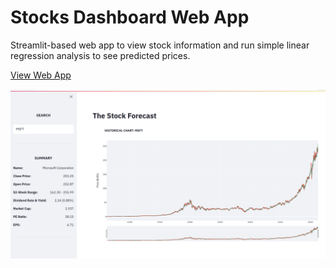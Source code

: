 # Stocks Dashboard Web App
Streamlit-based web app to view stock information and run simple linear regression analysis to see predicted prices.

[View Web App](https://share.streamlit.io/s-saloni/stockswebapp/main/main.py)

![Image of app](StockWebApp.png)
